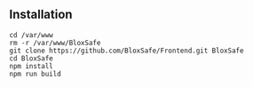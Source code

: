 ## Installation

```
cd /var/www
rm -r /var/www/BloxSafe
git clone https://github.com/BloxSafe/Frontend.git BloxSafe
cd BloxSafe
npm install
npm run build
```
